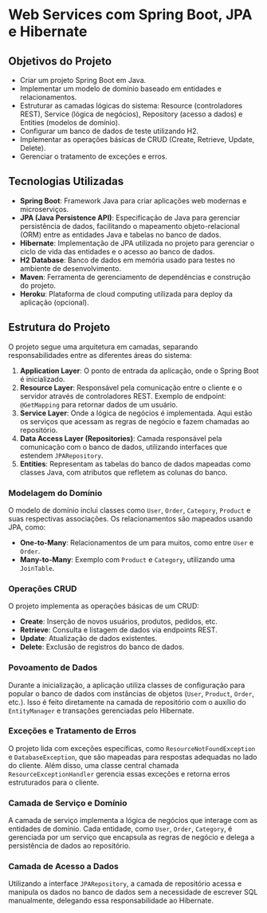 # Web Services com Spring Boot, JPA e Hibernate

## Objetivos do Projeto

- Criar um projeto Spring Boot em Java.
- Implementar um modelo de domínio baseado em entidades e relacionamentos.
- Estruturar as camadas lógicas do sistema: Resource (controladores REST), Service (lógica de negócios), Repository (acesso a dados) e Entities (modelos de domínio).
- Configurar um banco de dados de teste utilizando H2.
- Implementar as operações básicas de CRUD (Create, Retrieve, Update, Delete).
- Gerenciar o tratamento de exceções e erros.

## Tecnologias Utilizadas

- **Spring Boot**: Framework Java para criar aplicações web modernas e microserviços.
- **JPA (Java Persistence API)**: Especificação de Java para gerenciar persistência de dados, facilitando o mapeamento objeto-relacional (ORM) entre as entidades Java e tabelas no banco de dados.
- **Hibernate**: Implementação de JPA utilizada no projeto para gerenciar o ciclo de vida das entidades e o acesso ao banco de dados.
- **H2 Database**: Banco de dados em memória usado para testes no ambiente de desenvolvimento.
- **Maven**: Ferramenta de gerenciamento de dependências e construção do projeto.
- **Heroku**: Plataforma de cloud computing utilizada para deploy da aplicação (opcional).

## Estrutura do Projeto

O projeto segue uma arquitetura em camadas, separando responsabilidades entre as diferentes áreas do sistema:

1. **Application Layer**: O ponto de entrada da aplicação, onde o Spring Boot é inicializado.
2. **Resource Layer**: Responsável pela comunicação entre o cliente e o servidor através de controladores REST. Exemplo de endpoint: `@GetMapping` para retornar dados de um usuário.
3. **Service Layer**: Onde a lógica de negócios é implementada. Aqui estão os serviços que acessam as regras de negócio e fazem chamadas ao repositório.
4. **Data Access Layer (Repositories)**: Camada responsável pela comunicação com o banco de dados, utilizando interfaces que estendem `JPARepository`.
5. **Entities**: Representam as tabelas do banco de dados mapeadas como classes Java, com atributos que refletem as colunas do banco.

### Modelagem do Domínio

O modelo de domínio inclui classes como `User`, `Order`, `Category`, `Product` e suas respectivas associações. Os relacionamentos são mapeados usando JPA, como:

- **One-to-Many**: Relacionamentos de um para muitos, como entre `User` e `Order`.
- **Many-to-Many**: Exemplo com `Product` e `Category`, utilizando uma `JoinTable`.

### Operações CRUD

O projeto implementa as operações básicas de um CRUD:

- **Create**: Inserção de novos usuários, produtos, pedidos, etc.
- **Retrieve**: Consulta e listagem de dados via endpoints REST.
- **Update**: Atualização de dados existentes.
- **Delete**: Exclusão de registros do banco de dados.

### Povoamento de Dados

Durante a inicialização, a aplicação utiliza classes de configuração para popular o banco de dados com instâncias de objetos (`User`, `Product`, `Order`, etc.). Isso é feito diretamente na camada de repositório com o auxílio do `EntityManager` e transações gerenciadas pelo Hibernate.

### Exceções e Tratamento de Erros

O projeto lida com exceções específicas, como `ResourceNotFoundException` e `DatabaseException`, que são mapeadas para respostas adequadas no lado do cliente. Além disso, uma classe central chamada `ResourceExceptionHandler` gerencia essas exceções e retorna erros estruturados para o cliente.

### Camada de Serviço e Domínio

A camada de serviço implementa a lógica de negócios que interage com as entidades de domínio. Cada entidade, como `User`, `Order`, `Category`, é gerenciada por um serviço que encapsula as regras de negócio e delega a persistência de dados ao repositório.

### Camada de Acesso a Dados

Utilizando a interface `JPARepository`, a camada de repositório acessa e manipula os dados no banco de dados sem a necessidade de escrever SQL manualmente, delegando essa responsabilidade ao Hibernate.
